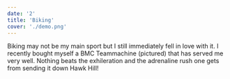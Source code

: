 ```yaml
---
date: '2'
title: 'Biking'
cover: './demo.png'
---
```


Biking may not be my main sport but I still immediately fell in love with it. I recently bought myself a BMC Teammachine (pictured) that has served me very well. Nothing beats the exhileration and the adrenaline rush one gets from sending it down Hawk Hill!
